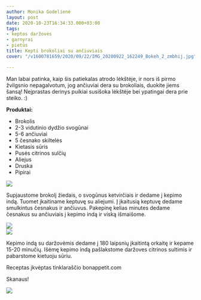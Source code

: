 ```yaml
---
author: Monika Godelienė
layout: post
date: 2020-10-23T16:34:33.000+03:00
tags:
- keptos daržovės
- garnyrai
- pietūs
title: Kepti brokoliai su ančiuviais
cover: "/v1600781659/2020/09/22/IMG_20200922_162249_Bokeh_2_zmbhij.jpg"

---
```

Man labai patinka, kaip šis patiekalas atrodo lėkštėje, ir nors iš pirmo žvilgsnio nepagalvotum, jog ančiuviai dera su brokoliais, duokite jiems šansą! Neįprastas derinys puikiai susišoka lėkštėje bei ypatingai dera prie steiko. :)

**Produktai:**

* Brokolis
* 2-3 vidutinio dydžio svogūnai
* 5-6 ančiuviai
* 5 česnako skiltelės
* Kietasis sūris
* Pusės citrinos sulčių
* Aliejus
* Druska
* Pipirai

![](https://res.cloudinary.com/monikagod/image/upload/v1600781659/2020/09/22/IMG_20200922_154250_Bokeh_2_rl4cam.jpg)

Supjaustome brokolį žiedais, o svogūnus ketvirčiais ir dedame į kepimo indą. Tuomet įkaitiname keptuvę su aliejumi. Į įkaitusią keptuvę dedame smulkintus česnakus ir ančiuvus. Pakepinę kelias minutes dedame česnakus su ančiuviais į kepimo indą ir viską išmaišome.

![](https://res.cloudinary.com/monikagod/image/upload/v1600781659/2020/09/22/IMG_20200922_155319_Bokeh_2_vur4l3.jpg)  
![](https://res.cloudinary.com/monikagod/image/upload/v1600781660/2020/09/22/IMG_20200922_155502_Bokeh_2_slhscr.jpg)

Kepimo indą su daržovėmis dedame į 180 laipsnių įkaitintą orkaitę ir kepame 15-20 minučių. Išėmę kepimo indą pašlakstome daržoves citrinos sultimis ir pabarstome kietuoju sūriu.

Receptas įkvėptas tinklaraščio bonappetit.com

Skanaus!

![](https://res.cloudinary.com/monikagod/image/upload/v1600781659/2020/09/22/IMG_20200922_162249_Bokeh_2_zmbhij.jpg)